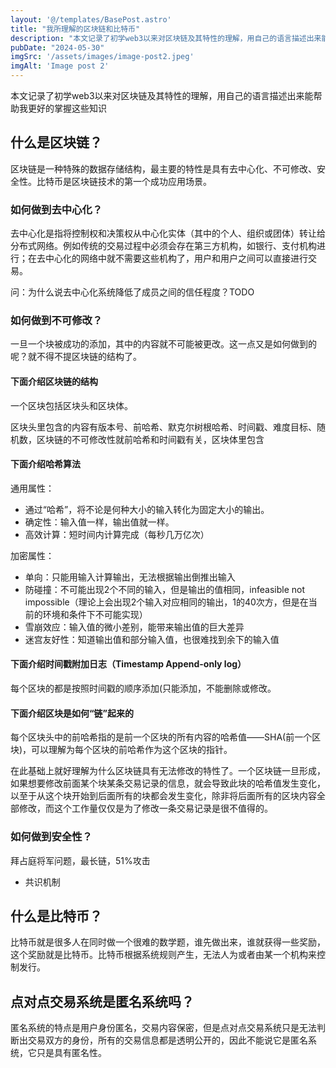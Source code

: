 ```yaml
---
layout: '@/templates/BasePost.astro'
title: "我所理解的区块链和比特币"
description: "本文记录了初学web3以来对区块链及其特性的理解，用自己的语言描述出来能帮助我更好的掌握这些知识"
pubDate: "2024-05-30"
imgSrc: '/assets/images/image-post2.jpeg'
imgAlt: 'Image post 2'
---
```


本文记录了初学web3以来对区块链及其特性的理解，用自己的语言描述出来能帮助我更好的掌握这些知识

## 什么是区块链？

区块链是一种特殊的数据存储结构，最主要的特性是具有去中心化、不可修改、安全性。比特币是区块链技术的第一个成功应用场景。

### 如何做到去中心化？

去中心化是指将控制权和决策权从中心化实体（其中的个人、组织或团体）转让给分布式网络。例如传统的交易过程中必须会存在第三方机构，如银行、支付机构进行；在去中心化的网络中就不需要这些机构了，用户和用户之间可以直接进行交易。

问：为什么说去中心化系统降低了成员之间的信任程度？TODO

### 如何做到不可修改？

一旦一个块被成功的添加，其中的内容就不可能被更改。这一点又是如何做到的呢？就不得不提区块链的结构了。

#### 下面介绍区块链的结构

一个区块包括区块头和区块体。

区块头里包含的内容有版本号、前哈希、默克尔树根哈希、时间戳、难度目标、随机数，区块链的不可修改性就前哈希和时间戳有关，区块体里包含

#### 下面介绍哈希算法

通用属性：

- 通过“哈希”，将不论是何种大小的输入转化为固定大小的输出。
- 确定性：输入值一样，输出值就一样。
- 高效计算：短时间内计算完成（每秒几万亿次）

加密属性：

- 单向：只能用输入计算输出，无法根据输出倒推出输入
- 防碰撞：不可能出现2个不同的输入，但是输出的值相同，infeasible not impossible（理论上会出现2个输入对应相同的输出，1的40次方，但是在当前的环境和条件下不可能实现）
- 雪崩效应：输入值的微小差别，能带来输出值的巨大差异
- 迷宫友好性：知道输出值和部分输入值，也很难找到余下的输入值

#### 下面介绍时间戳附加日志（Timestamp Append-only log）

每个区块的都是按照时间戳的顺序添加(只能添加，不能删除或修改。

#### 下面介绍区块是如何“链”起来的

每个区块头中的前哈希指的是前一个区块的所有内容的哈希值——SHA(前一个区块)，可以理解为每个区块的前哈希作为这个区块的指针。

在此基础上就好理解为什么区块链具有无法修改的特性了。一个区块链一旦形成，如果想要修改前面某个块某条交易记录的信息，就会导致此块的哈希值发生变化，以至于从这个块开始到后面所有的块都会发生变化，除非将后面所有的区块内容全部修改，而这个工作量仅仅是为了修改一条交易记录是很不值得的。

### 如何做到安全性？

拜占庭将军问题，最长链，51%攻击

- 共识机制

## 什么是比特币？

比特币就是很多人在同时做一个很难的数学题，谁先做出来，谁就获得一些奖励，这个奖励就是比特币。比特币根据系统规则产生，无法人为或者由某一个机构来控制发行。

## 点对点交易系统是匿名系统吗？

匿名系统的特点是用户身份匿名，交易内容保密，但是点对点交易系统只是无法判断出交易双方的身份，所有的交易信息都是透明公开的，因此不能说它是匿名系统，它只是具有匿名性。

